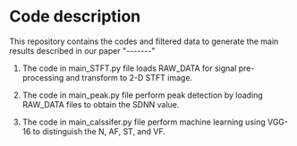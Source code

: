 # Code description

This repository contains the codes and filtered data to generate the main results described in our paper "-------"

1. The code in main_STFT.py file loads RAW_DATA for signal pre-processing and transform to 2-D STFT image.

2. The code in main_peak.py file perform peak detection by loading RAW_DATA files to obtain the SDNN value.

3. The code in main_calssifer.py file perform machine learning using VGG-16 to distinguish the N, AF, ST, and VF.
